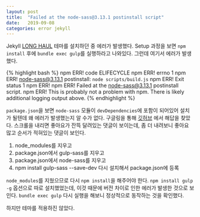 ```yaml
---
layout: post
title:  "Failed at the node-sass@3.13.1 postinstall script"
date:   2019-09-08
categories: error jekyll
---
```


Jekyll [LONG HAUL][long-haul] 테마를 설치하던 중 에러가 발생했다.
Setup 과정을 보면 `npm install` 후에 `bundle exec gulp`를 실행하라고 나와있다.
그런데 여기서 에러가 발생했다.

{% highlight bash %}
npm ERR! code ELIFECYCLE
npm ERR! errno 1
npm ERR! node-sass@3.13.1 postinstall: `node scripts/build.js`
npm ERR! Exit status 1
npm ERR!
npm ERR! Failed at the node-sass@3.13.1 postinstall script.
npm ERR! This is probably not a problem with npm. There is likely additional logging output above.
{% endhighlight %}

`package.json`을 보면 `node-sass` 모듈이 `devDependencies`에 포함이 되어있어 설치가 될텐데 왜 에러가 발생했는지 알 수가 없다.
구글링을 통해 [깃허브][github-link] 에서 해답을 찾았다.
스크롤을 내리면 좋아요가 잔뜩 달려있는 댓글이 보이는데,
좀 더 내려보니 좋아요 많고 순서가 적혀있는 댓글이 보인다.
1. node_modules를 지우고
2. package.json에서 gulp-sass를 지우고
3. package.json에서 node-sass를 지우고
4. npm install gulp-sass --save-dev 다시 설치해서 package.json에 등록

`node_modules`를 지웠으므로 다시 `npm install`을 해주어야 한다.
`npm install gulp -g` 옵션으로 따로 설치했었는데, 이것 때문에 버전 차이로 인한 에러가 발생한 것으로 보인다.
 `bundle exec gulp` 다시 실행을 해보니 정상적으로 동작하는 것을 확인했다.

하지만 테마를 적용하진 않았다.

[long-haul]: https://brianmaierjr.com/long-haul/
[github-link]: https://github.com/codecombat/codecombat/issues/4430
